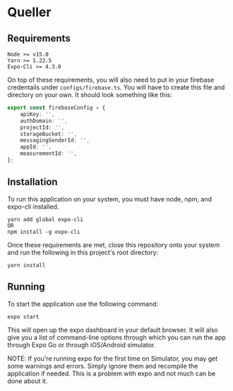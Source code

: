 # Queller

## Requirements

```
Node >= v15.0
Yarn >= 1.22.5
Expo-Cli >= 4.3.0
```

On top of these requirements, you will also need to put in your firebase credentails under `configs/firebase.ts`. You will have to create this file and directory on your own. It should look something like this:

```typescript
export const firebaseConfig = {
    apiKey: '',
    authDomain: '',
    projectId: '',
    storageBucket: '',
    messagingSenderId: '',
    appId: '',
    measurementId: '',
};
```

## Installation

To run this application on your system, you must have node, npm, and expo-cli installed.

```
yarn add global expo-cli
OR
npm install -g expo-cli
```

Once these requirements are met, close this repository onto your system and run the following in this project's root directory:

```
yarn install
```

## Running

To start the application use the following command:

```
expo start
```

This will open up the expo dashboard in your default browser. It will also give you a list of command-line options through which you can run the app through Expo Go or through iOS/Android simulator.

NOTE: If you're running expo for the first time on Simulator, you may get some warnings and errors. Simply ignore them and recompile the application if needed. This is a problem with expo and not much can be done about it.
